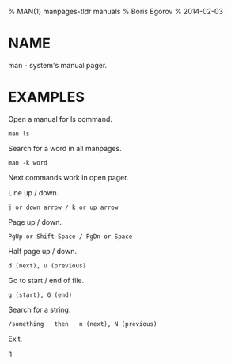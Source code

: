 % MAN(1) manpages-tldr manuals
% Boris Egorov
% 2014-02-03

# NAME

man - system's manual pager.

# EXAMPLES

Open a manual for ls command.

    man ls

Search for a word in all manpages.

    man -k word

Next commands work in open pager.

Line up / down.

    j or down arrow / k or up arrow

Page up / down.

    PgUp or Shift-Space / PgDn or Space

Half page up / down.

    d (next), u (previous)

Go to start / end of file.

    g (start), G (end)

Search for a string.

    /something   then   n (next), N (previous)

Exit.

    q
